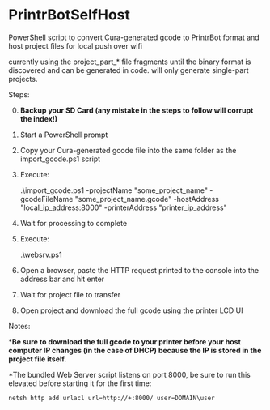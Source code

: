 # PrintrBotSelfHost
PowerShell script to convert Cura-generated gcode to PrintrBot format and host project files for local push over wifi

currently using the project_part_* file fragments until the binary format is discovered and can be generated in code.  will only generate single-part projects.

Steps:

0. **Backup your SD Card (any mistake in the steps to follow will corrupt the index!)**
1. Start a PowerShell prompt
2. Copy your Cura-generated gcode file into the same folder as the import_gcode.ps1 script
3. Execute:

    .\import_gcode.ps1 -projectName "some_project_name" -gcodeFileName "some_project_name.gcode"
-hostAddress "local_ip_address:8000" -printerAddress "printer_ip_address"
4. Wait for processing to complete
5. Execute:

    .\websrv.ps1
6. Open a browser, paste the HTTP request printed to the console into the address bar and hit enter
7. Wait for project file to transfer
8. Open project and download the full gcode using the printer LCD UI

Notes:

***Be sure to download the full gcode to your printer before your host computer IP changes (in the case of DHCP) because the IP is stored in the project file itself.**

*The bundled Web Server script listens on port 8000, be sure to run this elevated before starting it for the first time:

    netsh http add urlacl url=http://+:8000/ user=DOMAIN\user
